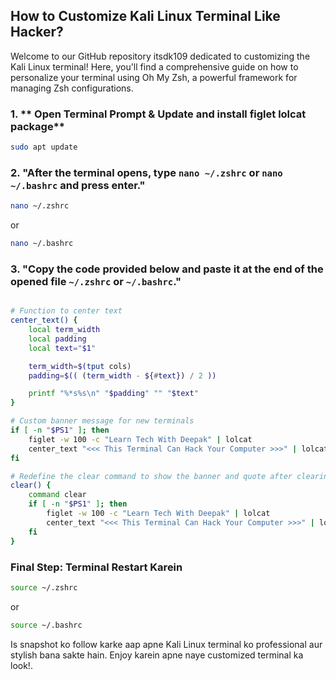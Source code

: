 ## How to Customize Kali Linux Terminal Like Hacker?
Welcome to our GitHub repository itsdk109 dedicated to customizing the Kali Linux terminal! Here, you'll find a comprehensive guide on how to personalize your terminal using Oh My Zsh, a powerful framework for managing Zsh configurations.

### 1. ** Open Terminal Prompt & Update and install figlet lolcat package**

```bash
sudo apt update
```

### 2. **"After the terminal opens, type `nano ~/.zshrc` or `nano ~/.bashrc` and press enter."**

```bash
nano ~/.zshrc
```
or 

```bash
nano ~/.bashrc
```

### 3. "Copy the code provided below and paste it at the end of the opened file `~/.zshrc` or `~/.bashrc`."
```bash

# Function to center text
center_text() {
    local term_width
    local padding
    local text="$1"

    term_width=$(tput cols)
    padding=$(( (term_width - ${#text}) / 2 ))

    printf "%*s%s\n" "$padding" "" "$text"
}

# Custom banner message for new terminals
if [ -n "$PS1" ]; then
    figlet -w 100 -c "Learn Tech With Deepak" | lolcat
    center_text "<<< This Terminal Can Hack Your Computer >>>" | lolcat
fi

# Redefine the clear command to show the banner and quote after clearing the screen
clear() {
    command clear
    if [ -n "$PS1" ]; then
        figlet -w 100 -c "Learn Tech With Deepak" | lolcat
        center_text "<<< This Terminal Can Hack Your Computer >>>" | lolcat
    fi
}

```

### Final Step: Terminal Restart Karein

```bash
source ~/.zshrc
```
or

```bash
source ~/.bashrc
```

Is snapshot ko follow karke aap apne Kali Linux terminal ko professional aur stylish bana sakte hain. Enjoy karein apne naye customized terminal ka look!.